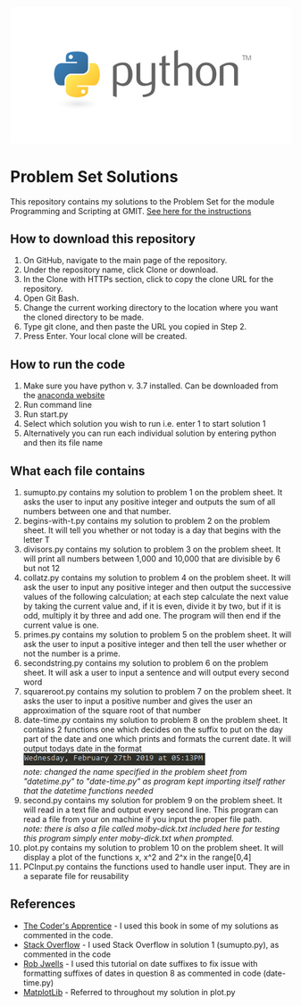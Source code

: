 ![Python Banner](/images/python-banner.jpg)
# Problem Set Solutions

This repository contains my solutions to the Problem Set for the module Programming and Scripting at GMIT.
[See here for the instructions](https://github.com/ianmcloughlin/problems-pands-2019/raw/master/problems.pdf)

## How to download this repository

1. On GitHub, navigate to the main page of the repository.
2. Under the repository name, click Clone or download.
3. In the Clone with HTTPs section, click to copy the clone URL for the repository.
4. Open Git Bash.
5. Change the current working directory to the location where you want the cloned directory to be made.
6. Type git clone, and then paste the URL you copied in Step 2.
7. Press Enter. Your local clone will be created.

## How to run the code

1. Make sure you have python v. 3.7 installed. Can be downloaded from the [anaconda website](https://www.anaconda.com/distribution/)
2. Run command line
2. Run start.py 
3. Select which solution you wish to run i.e. enter 1 to start solution 1
4. Alternatively you can run each individual solution by entering python and then its file name 

## What each file contains

1. sumupto.py contains my solution to problem 1 on the problem sheet. It asks the user to input any positive integer and outputs the sum of all numbers between one and that number.
2. begins-with-t.py contains my solution to problem 2 on the problem sheet. It will tell you whether or not today is a day that begins with the letter T
3. divisors.py contains my solution to problem 3 on the problem sheet. It will print all numbers between 1,000 and 10,000 that are divisible by 6 but not 12
4. collatz.py contains my solution to problem 4 on the problem sheet. It will ask the user to input any positive integer and then output the successive values of the following calculation; at each step calculate the next value
by taking the current value and, if it is even, divide it by two, but if it is odd, multiply it by three and add one. The program will then end if the current value is one.
5. primes.py contains my solution to problem 5 on the problem sheet. It will ask the user to input a positive integer and then tell the user whether or not the number is a prime.
6. secondstring.py contains my solution to problem 6 on the problem sheet. It will ask a user to input a sentence and will output every second word
7. squareroot.py contains my solution to problem 7 on the problem sheet. It asks the user to input a positive number and gives the user an approximation of the square root of that number
8. date-time.py contains my solution to problem 8 on the problem sheet. It contains 2 functions one which decides on the suffix to put on the day part of the date and one which prints and formats the current date. It will output todays date in the format   
![Code Example](/images/date-time-example.PNG)  
*note: changed the name specified in the problem sheet from "datetime.py" to "date-time.py" as program kept importing itself rather that the datetime functions needed*
9. second.py contains my solution for problem 9 on the problem sheet. It will read in a text file and output every second line. This program can read a file from your on machine if you input the proper file path.  
*note: there is also a file called moby-dick.txt included here for testing this program simply enter moby-dick.txt when prompted.*
10. plot.py contains my solution to problem 10 on the problem sheet. It will display a plot of the functions x, x^2 and 2^x in the range[0,4]
11. PCInput.py contains the functions used to handle user input. They are in a separate file for reusability

## References
* [The Coder's Apprentice](http://www.spronck.net/pythonbook/index.xhtml) - I used this book in some of my solutions as commented in the code.
* [Stack Overflow](https://stackoverflow.com) - I used Stack Overflow in solution 1 (sumupto.py), as commented in the code
* [Rob Jwells](https://www.robjwells.com/2013/10/date-suffixes-in-python/) - I used this tutorial on date suffixes to fix issue with formatting suffixes of dates in question 8 as commented in code (date-time.py)
* [MatplotLib](https://matplotlib.org/api/_as_gen/matplotlib.pyplot.plot.html) - Referred to throughout my solution in plot.py